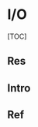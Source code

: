 # I/O

[TOC]



## Res


## Intro


## Ref
[stdin, stdout, stderr | cppreference.com]: https://en.cppreference.com/w/cpp/io/c/std_streams

[standard streams | GNU libc manual]: https://www.gnu.org/software/libc/manual/html_node/Standard-Streams.html

